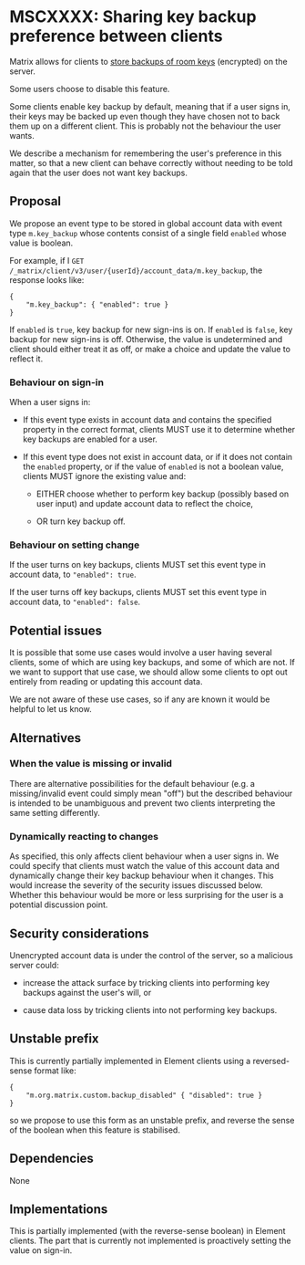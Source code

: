 # MSCXXXX: Sharing key backup preference between clients

Matrix allows for clients to [store backups of room
keys](https://spec.matrix.org/v1.14/client-server-api/#server-side-key-backups)
(encrypted) on the server.

Some users choose to disable this feature.

Some clients enable key backup by default, meaning that if a user signs in,
their keys may be backed up even though they have chosen not to back them up on
a different client. This is probably not the behaviour the user wants.

We describe a mechanism for remembering the user's preference in this matter,
so that a new client can behave correctly without needing to be told again that
the user does not want key backups.

## Proposal

We propose an event type to be stored in global account data with event type
`m.key_backup` whose contents consist of a single field `enabled` whose value is
boolean.

For example, if I `GET
/_matrix/client/v3/user/{userId}/account_data/m.key_backup`, the response looks
like:

```
{
    "m.key_backup": { "enabled": true }
}
```

If `enabled` is `true`, key backup for new sign-ins is on. If `enabled` is
`false`, key backup for new sign-ins is off. Otherwise, the value is
undetermined and client should either treat it as off, or make a choice and
update the value to reflect it.

### Behaviour on sign-in

When a user signs in:

* If this event type exists in account data and contains the specified property
  in the correct format, clients MUST use it to determine whether key backups
  are enabled for a user.

* If this event type does not exist in account data, or if it does not contain
  the `enabled` property, or if the value of `enabled` is not a boolean value,
  clients MUST ignore the existing value and:

    * EITHER choose whether to perform key backup (possibly based on user input)
      and update account data to reflect the choice,

    * OR turn key backup off.

### Behaviour on setting change

If the user turns on key backups, clients MUST set this event type in account
data, to `"enabled": true`.

If the user turns off key backups, clients MUST set this event type in account
data, to `"enabled": false`.

## Potential issues

It is possible that some use cases would involve a user having several clients,
some of which are using key backups, and some of which are not. If we want to
support that use case, we should allow some clients to opt out entirely from
reading or updating this account data.

We are not aware of these use cases, so if any are known it would be helpful to
let us know.

## Alternatives

### When the value is missing or invalid

There are alternative possibilities for the default behaviour (e.g. a
missing/invalid event could simply mean "off") but the described behaviour is
intended to be unambiguous and prevent two clients interpreting the same setting
differently.

### Dynamically reacting to changes

As specified, this only affects client behaviour when a user signs in. We could
specify that clients must watch the value of this account data and dynamically
change their key backup behaviour when it changes. This would increase the
severity of the security issues discussed below. Whether this behaviour would be
more or less surprising for the user is a potential discussion point.

## Security considerations

Unencrypted account data is under the control of the server, so a malicious
server could:

* increase the attack surface by tricking clients into performing key backups
  against the user's will, or

* cause data loss by tricking clients into not performing key backups.

## Unstable prefix

This is currently partially implemented in Element clients using a
reversed-sense format like:

```
{
    "m.org.matrix.custom.backup_disabled" { "disabled": true }
}
```

so we propose to use this form as an unstable prefix, and reverse the sense of
the boolean when this feature is stabilised.

## Dependencies

None

## Implementations

This is partially implemented (with the reverse-sense boolean) in Element
clients. The part that is currently not implemented is proactively setting the
value on sign-in.
